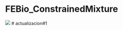 # FEBio_ConstrainedMixture
<img src="https://render.githubusercontent.com/render/math?math=e^{i \pi} = -1">
# actualizacion#1
